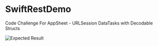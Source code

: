 # SwiftRestDemo
Code Challenge For AppSheet - URLSession DataTasks with Decodable Structs

![Expected Result](https://i.imgur.com/bcxSi4j.png)

